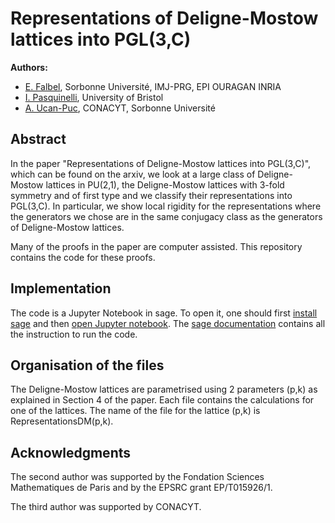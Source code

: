 # Representations of Deligne-Mostow lattices into PGL(3,C)
**Authors:** 
* [E. Falbel](https://webusers.imj-prg.fr/~elisha.falbel/), Sorbonne Université, IMJ-PRG, EPI OURAGAN INRIA
* [I. Pasquinelli](https://people.maths.bris.ac.uk/~ip13935/), University of Bristol
* [A. Ucan-Puc](https://www.researchgate.net/profile/Alejandro-Ucan-Puc), CONACYT, Sorbonne Université

## Abstract

In the paper "Representations of Deligne-Mostow lattices into PGL(3,C)", which can be found on the arxiv, 
we look at a large class of Deligne-Mostow lattices in PU(2,1), the Deligne-Mostow lattices with 3-fold symmetry and of first type and we classify their representations into PGL(3,C).
In particular, we show local rigidity for the representations where the generators we chose are in the same conjugacy class as the generators of Deligne-Mostow lattices.

Many of the proofs in the paper are computer assisted. 
This repository contains the code for these proofs. 

## Implementation

The code is a Jupyter Notebook in sage. 
To open it, one should first [install sage](https://doc.sagemath.org/html/en/installation/index.html) 
and then [open Jupyter notebook](https://doc.sagemath.org/html/en/installation/launching.html). 
The [sage documentation](https://doc.sagemath.org/html/en/index.html) contains all the instruction to run the code. 

## Organisation of the files

The Deligne-Mostow lattices are parametrised using 2 parameters (p,k) as explained in Section 4 of the paper. 
Each file contains the calculations for one of the lattices. 
The name of the file for the lattice (p,k) is RepresentationsDM(p,k). 

## Acknowledgments 

The second author was supported by the Fondation Sciences Mathematiques de Paris and by the EPSRC grant EP/T015926/1.

The third author was supported by CONACYT. 
